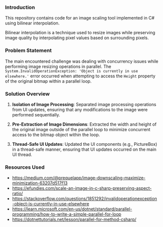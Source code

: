 ### Introduction

This repository contains code for an image scaling tool implemented in C# using bilinear interpolation. 

Bilinear interpolation is a technique used to resize images while preserving image quality by interpolating pixel values based on surrounding pixels.

### Problem Statement

The main encountered challenge was dealing with concurrency issues while performing image resizing operations in parallel. The `System.InvalidOperationException: 'Object is currently in use elsewhere.'` error occurred when attempting to access the `Height` property of the original bitmap within a parallel loop.

### Solution Overview
1.  **Isolation of Image Processing**: Separated image processing operations from UI updates, ensuring that any modifications to the image were performed sequentially.
    
2.  **Pre-Extraction of Image Dimensions**: Extracted the width and height of the original image outside of the parallel loop to minimize concurrent access to the bitmap object within the loop.
    
3.  **Thread-Safe UI Updates**: Updated the UI components (e.g., PictureBox) in a thread-safe manner, ensuring that UI updates occurred on the main UI thread.
    

### Resources Used

*   https://medium.com/@prequelapp/image-downscaling-maximize-minimization-63207d517f13
* https://efundies.com/scale-an-image-in-c-sharp-preserving-aspect-ratio/
* https://stackoverflow.com/questions/1851292/invalidoperationexception-object-is-currently-in-use-elsewhere
* https://learn.microsoft.com/en-us/dotnet/standard/parallel-programming/how-to-write-a-simple-parallel-for-loop
* https://dotnettutorials.net/lesson/parallel-for-method-csharp/
